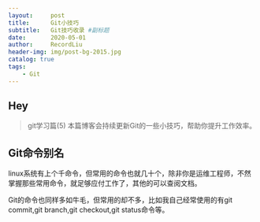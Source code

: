 ```yaml
---
layout:     post   				    
title:      Git小技巧				
subtitle:   Git技巧收录 #副标题
date:       2020-05-01 				
author:     RecordLiu 						
header-img: img/post-bg-2015.jpg 	
catalog: true 						
tags:								
    - Git
---
```


## Hey

>git学习篇(5)
本篇博客会持续更新Git的一些小技巧，帮助你提升工作效率。

## Git命令别名
linux系统有上个千命令，但常用的命令也就几十个，除非你是运维工程师，不然掌握那些常用命令，就足够应付工作了，其他的可以查阅文档。

Git的命令也同样多如牛毛，但常用的却不多，比如我自己经常使用的有git commit,git branch,git checkout,git status命令等。
